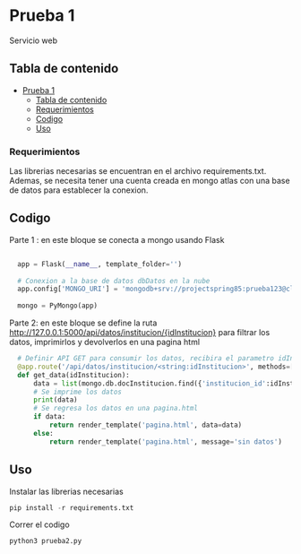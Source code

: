 # Prueba 1

Servicio web

## Tabla de contenido

- [Prueba 1](#project-title)
  - [Tabla de contenido](#tabla-de-contenido)
  - [Requerimientos](#requerimientos)
  - [Codigo](#codigo)
  - [Uso](#uso)

### Requerimientos

Las librerias necesarias se encuentran en el archivo requirements.txt. Ademas, se necesita tener una cuenta creada en mongo atlas con una base de datos para establecer la conexion.

## Codigo

Parte 1 : en este bloque se conecta a mongo usando Flask
```python

  app = Flask(__name__, template_folder='')
  
  # Conexion a la base de datos dbDatos en la nube
  app.config['MONGO_URI'] = 'mongodb+srv://projectspring85:prueba123@cluster0.xqrsb1a.mongodb.net/dbDatos?retryWrites=true&w=majority'
  
  mongo = PyMongo(app)

```
Parte 2: en este bloque se define la ruta http://127.0.0.1:5000/api/datos/institucion/{idInstitucion} para filtrar los datos, imprimirlos y devolverlos en una pagina html
```python
  # Definir API GET para consumir los datos, recibira el parametro idInstitucion
  @app.route('/api/datos/institucion/<string:idInstitucion>', methods=['GET'])
  def get_data(idInstitucion):
      data = list(mongo.db.docInstitucion.find({'institucion_id':idInstitucion}, {'_id': 0}))
      # Se imprime los datos
      print(data)
      # Se regresa los datos en una pagina.html
      if data:
          return render_template('pagina.html', data=data)
      else:
          return render_template('pagina.html', message='sin datos')
```

## Uso
Instalar las librerias necesarias
```python
pip install -r requirements.txt
```
Correr el codigo

```python
python3 prueba2.py
```
